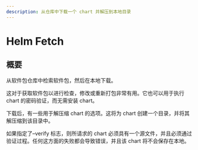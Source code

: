 ```yaml
---
description: 从仓库中下载一个 chart 并解压到本地目录
---
```


# Helm Fetch

## 概要

从软件包仓库中检索软件包，然后在本地下载。

这对于获取软件包以进行检查，修改或重新打包非常有用。它也可以用于执行 chart 的密码验证，而无需安装 chart。

下载后，有一些用于解压缩 chart 的选项。这将为 chart 创建一个目录，并将其解压缩到该目录中。

如果指定了–verify 标志，则所请求的 chart 必须具有一个源文件，并且必须通过验证过程。任何这方面的失败都会导致错误，并且该 chart 将不会保存在本地。





